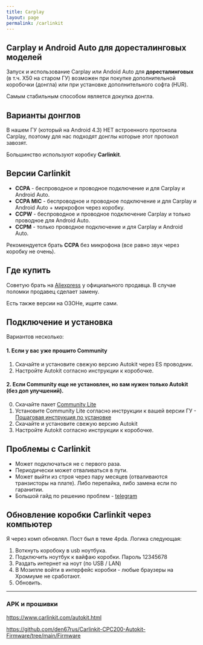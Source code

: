 ```yaml
---
title: Carplay
layout: page
permalink: /carlinkit
---
```


## Carplay и Android Auto для доресталинговых моделей

Запуск и использование Carplay или Andoid Auto для **доресталинговых** (в т.ч. X50 на старом ГУ) возможен  при покупке дополнительной коробочки (донгла) или при установке дополнительного софта (HUR).

Самым стабильным способом является докупка донгла.

## Варианты донглов

В нашем ГУ (который на Android 4.3) НЕТ встроенного протокола Сarplay, поэтому для нас подходят донглы которые этот протокол завозят.

Большинство используют коробку **Carlinkit**.

## Версии Carlinkit

 - **CCPA** - беспроводное и проводное подключение и для Carplay и Android Auto.
  - **CCPA MIC** - беспроводное и проводное подключение и для Carplay и Android Auto + миркрофон через коробку.
 - **CCPW** - беспроводное и проводное подключение Carplay и только проводное для Android Auto.
 - **CCPM** - только проводное подключение и для Carplay и Android Auto.

 Рекомендуется брать **CCPA** без микрофона (все равно звук через коробку не очень).

## Где купить

Советую брать на [Aliexpress](https://aliexpress.ru/item/1005001758378766.html?spm=a2g2w.orderdetail.0.0.77304aa65eAMkU&sku_id=12000018358241121) у официального продавца. В случае поломки продавец сделает замену.

Есть также версии на ОЗОНе, ищите сами.

## Подключение и установка

Вариантов несколько:

#### 1. Если у вас уже прошито Community
1. Скачайте и установите свежую версию Autokit через ES проводник.
2. Настройте Autokit согласно инструкции к коробочке.

#### 2. Если Community еще не установлен, но вам нужен только Autokit (без доп улучшений).

0. Скачайте пакет [Community Lite](community#облегченные-версии-community)
1. Установите Community Lite согласно инструкции к вашей версии ГУ - [Пошаговая инструкция по установке](community#пошаговая-инструкция-по-установке)
2. Скачайте и установите свежую версию Autokit
3. Настройте Autokit согласно инструкции к коробочке.


## Проблемы с Carlinkit 
- Может подключаться не с первого раза. 
- Периодически может отваливаться в пути.
- Может выйти из строя через пару месяцев (отваливаются транзисторы на плате). Либо перепайка, либо замена если по гаранитии.
- Большой гайд по решению проблем - [telegram](https://t.me/CoolRay_Android_Develop/70989/181714)

## Обновление коробки Carlinkit через компьютер

Я через комп обновлял. Пост был в теме 4pda. 
Логика следующая:

1. Воткнуть коробоку в usb ноутбука.
2. Подключить ноутбук к вайфаю коробки. Пароль 12345678
3. Раздать интернет на ноут (по USB / LAN)
4. В Мозилле войти в интерфейс коробки - любые браузеры на Хромиуме не сработают.
5. Обновить.

------

### APK и прошивки

https://www.carlinkit.com/autokit.html

https://github.com/den67rus/Carlinkit-CPC200-Autokit-Firmware/tree/main/Firmware



